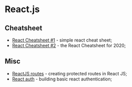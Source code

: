 # React.js

## Cheatsheet

- [React Cheatsheet #1](https://reactcheatsheet.com/) - simple react cheat sheet;
- [React Cheatsheet #2](https://www.freecodecamp.org/news/the-react-cheatsheet-for-2020/) - the React Cheatsheet for 2020;

## Misc

- [ReactJS routes](https://medium.com/@subalerts/creating-protected-routes-in-react-js-89e95974a822) - creating protected routes in React JS;
- [React auth](https://medium.com/better-programming/building-basic-react-authentication-e20a574d5e71) - building basic react authentication;

